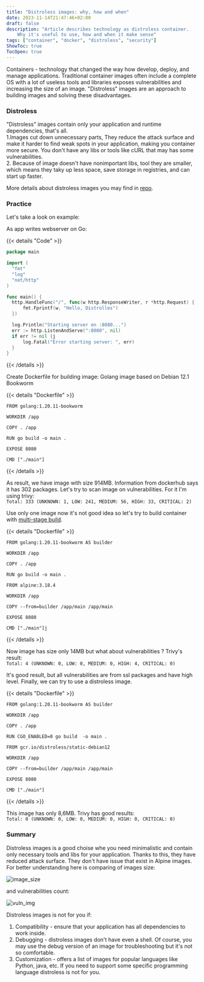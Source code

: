 ```yaml
---
title: "Distroless images: why, how and when"
date: 2023-11-14T21:47:46+02:00
draft: false
description: "Article describes technology as distroless container.
    Why it's useful to use, how and when it make sense"
tags: ["container", "docker", "distroless", "security"]
ShowToc: true
TocOpen: true
---
```


Containers - technology that changed the way how develop, deploy, and manage applications.<!--more-->
Traditional container images often include a complete OS with a lot of useless tools and libraries
exposes vulnerabilities and increasing the size of an image. 
"Distroless" images are an approach to building images and solving these disadvantages.

### Distroless
"Distroless" images contain only your application and runtime dependencies, that's all.  
1.Images cut down unnecessary parts, They reduce the attack surface and make it harder 
to find weak spots in your application, 
making you container more secure. You don't have any libs or tools like cURL that 
may has some vulnerabilities.   
2.  Because of image doesn't have nonimportant libs, tool they are smaller, which means they 
taky up less space, save storage in registries, and can start up faster. 

More details about distroless images you may find in [repo](https://github.com/GoogleContainerTools/distroless).

### Practice
Let's take a look on example:

As app writes webserver on Go:

{{< details "Code" >}}
  ```go
package main

import (
	"fmt"
	"log"
	"net/http"
)

func main() {
	http.HandleFunc("/", func(w http.ResponseWriter, r *http.Request) {
		fmt.Fprintf(w, "Hello, Distrolles")
	})

	log.Println("Starting server on :8080...")
	err := http.ListenAndServe(":8080", nil)
	if err != nil {j
		log.Fatal("Error starting server: ", err)
	}
}
  ```
{{< /details >}}

Create Dockerfile for building image:
Golang image based on Debian 12.1 Bookworm

{{< details "Dockerfile" >}}
  ```
FROM golang:1.20.11-bookworm

WORKDIR /app

COPY . /app

RUN go build -o main .

EXPOSE 8080

CMD ["./main"]
  ```
{{< /details >}}

As result, we have image with size 914MB. Information from
dockerhub says it has 302 packages.
Let's try to scan image on vulnerabilities. For it I'm using trivy:  
```Total: 333 (UNKNOWN: 1, LOW: 241, MEDIUM: 56, HIGH: 33, CRITICAL: 2)```

Use only one image now it's not good idea so let's try to build container 
with [multi-stage build](https://docs.docker.com/build/building/multi-stage/).  

{{< details "Dockerfile" >}}
  ```
FROM golang:1.20.11-bookworm AS builder

WORKDIR /app

COPY . /app

RUN go build -o main .

FROM alpine:3.18.4

WORKDIR /app

COPY --from=builder /app/main /app/main

EXPOSE 8080

CMD ["./main"]j
  ```
{{< /details >}}

Now image has size only 14MB but what about vulnerabilities ?
Trivy's result:  
```Total: 4 (UNKNOWN: 0, LOW: 0, MEDIUM: 0, HIGH: 4, CRITICAL: 0)```

It's good result, but all vulnerabilities are from ssl packages and have high level. 
Finally, we can try to use a distroless image.

{{< details "Dockerfile" >}}
  ```
FROM golang:1.20.11-bookworm AS builder

WORKDIR /app

COPY . /app

RUN CGO_ENABLED=0 go build  -o main .

FROM gcr.io/distroless/static-debian12

WORKDIR /app

COPY --from=builder /app/main /app/main

EXPOSE 8080

CMD ["./main"]
  ```
{{< /details >}}

This image has only 8,6MB. Trivy has good results:  
```Total: 0 (UNKNOWN: 0, LOW: 0, MEDIUM: 0, HIGH: 0, CRITICAL: 0)```

### Summary 
Distroless images is a good choise whe you need minimalistic and contain only 
necessary tools and libs for your application. Thanks to this, they have
reduced attack surface. They don't have issue that exist in Alpine images.
For better understanding here is comparing of images size:

![image_size](/img/distroless/size.png)

and vulnerabilities count:

![vuln_img](/img/distroless/vuln.png)

Distroless images is not for you if: 

1. Compatibility - ensure that your application has all dependencies to work
  inside. 
2. Debugging - distroless images don't have even a shell. Of course, you may 
   use the debug version of an image for troubleshooting but it's not so comfortable.
3. Customization - offers a list of images for popular languages like Python,
   java, etc. If you need to support some specific programming language distroless
   is not for you. 

